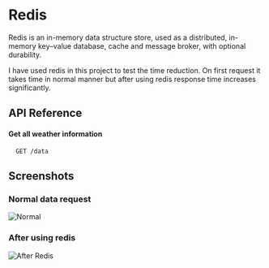 
# Redis

Redis is an in-memory data structure store, used as a distributed, in-memory key–value database, cache and message broker, with optional durability.

I have used redis in this project to test the time reduction.
On first request it takes time in normal manner but after using redis response time increases significantly.

## API Reference

#### Get all weather information

```http
  GET /data
```





## Screenshots

### Normal data request

![Normal](https://raw.githubusercontent.com/thisisrahulpal/redis/main/screenshots/Without%20Redis.png)

### After using redis

![After Redis](https://raw.githubusercontent.com/thisisrahulpal/redis/main/screenshots/with%20Redis.png)
